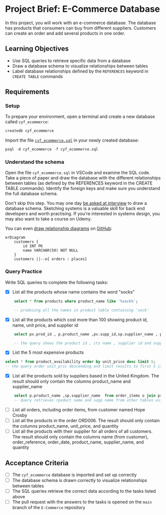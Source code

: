 # Project Brief: E-Commerce Database

In this project, you will work with an e-commerce database. The database has products that consumers can buy from different suppliers. Customers can create an order and add several products in one order.

## Learning Objectives

- Use SQL queries to retrieve specific data from a database
- Draw a database schema to visualize relationships between tables
- Label database relationships defined by the `REFERENCES` keyword in `CREATE TABLE` commands

## Requirements

### Setup

To prepare your environment, open a terminal and create a new database called `cyf_ecommerce`:

```sql
createdb cyf_ecommerce
```

Import the file [`cyf_ecommerce.sql`](./cyf_ecommerce.sql) in your newly created database:

```sql
psql -d cyf_ecommerce -f cyf_ecommerce.sql
```

### Understand the schema

Open the file `cyf_ecommerce.sql` in VSCode and examine the SQL code. Take a piece of paper and draw the database with the different relationships between tables (as defined by the REFERENCES keyword in the CREATE TABLE commands). Identify the foreign keys and make sure you understand the full database schema.

Don't skip this step. You may one day [be asked at interview](https://monzo.com/blog/2022/03/23/demystifying-the-backend-engineering-interview-process) to draw a database schema. Sketching systems is a valuable skill for back end developers and worth practising. If you're interested in systems design, you may also want to take a course on Udemy.

You can even [draw relationship diagrams](https://mermaid.js.org/syntax/entityRelationshipDiagram.html) on [GitHub](https://docs.github.com/en/get-started/writing-on-github/working-with-advanced-formatting/creating-diagrams):

```mermaid
erDiagram
    customers {
        id INT PK
        name VARCHAR(50) NOT NULL
    }
    customers ||--o{ orders : places}
```

### Query Practice

Write SQL queries to complete the following tasks:

- [x] List all the products whose name contains the word "socks"

```sql
    select * from products where product_name like '%sock%';

    -- producing all the names in product table containing 'sock'
```

- [x] List all the products which cost more than 100 showing product id, name, unit price, and supplier id

```sql
    select pv.prod_id , p.product_name ,pv.supp_id,sp.supplier_name , pv.unit_price from product_availability pv join products p on (pv.prod_id=p.id) join suppliers sp on(sp.id=pv.supp_id)  where unit_price>100;

    -- the query shows the product id , its name , supplier id and supplier name , along side the unit_price .
```

- [x] List the 5 most expensive products

```sql
select * from product_availability order by unit_price desc limit 5;
-- the query order unit_pric descending and limit results to first 5 items.

```

- [x] List all the products sold by suppliers based in the United Kingdom. The result should only contain the columns product_name and supplier_name

```sql
    select p.product_name ,sp.supplier_name  from order_items o join products p on (o.product_id=p.id) join suppliers sp on (o.supplier_id=sp.id) where sp.country='United Kingdom';
    -- Query retrieves rpoduct name and supp name from other tables using join
```

- [ ] List all orders, including order items, from customer named Hope Crosby
- [ ] List all the products in the order ORD006. The result should only contain the columns product_name, unit_price, and quantity
- [ ] List all the products with their supplier for all orders of all customers. The result should only contain the columns name (from customer), order_reference, order_date, product_name, supplier_name, and quantity

## Acceptance Criteria

- [ ] The `cyf_ecommerce` database is imported and set up correctly
- [ ] The database schema is drawn correctly to visualize relationships between tables
- [ ] The SQL queries retrieve the correct data according to the tasks listed above
- [ ] The pull request with the answers to the tasks is opened on the `main` branch of the `E-Commerce` repository

